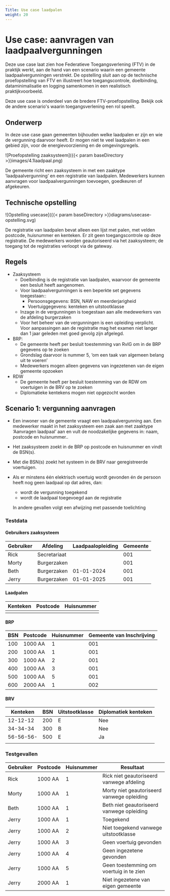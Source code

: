 ```yaml
---
Title: Use case laadpalen
weight: 20
---
```


# Use case: aanvragen van laadpaalvergunningen

Deze use case laat zien hoe Federatieve Toegangsverlening (FTV) in de praktijk werkt, aan de hand van een scenario waarin een gemeente laadpaalvergunningen verstrekt. De opstelling sluit aan op de technische proefopstelling van FTV en illustreert hoe toegangscontrole, doelbinding, dataminimalisatie en logging samenkomen in een realistisch praktijkvoorbeeld.

Deze use case is onderdeel van de bredere FTV-proefopstelling. Bekijk ook de andere scenario's waarin toegangsverlening een rol speelt.

## Onderwerp

In deze use case gaan gemeenten bijhouden welke laadpalen er zijn en wie de vergunning daarvoor heeft. Er mogen niet te veel laadpalen in een gebied zijn, voor de energievoorziening en de omgevingsregels.

![Proefopstelling zaaksysteem]({{< param baseDirectory >}}images/4.1laadpaal.png)

De gemeente richt een zaaksysteem in met een zaaktype ’laadpaalvergunning’ en een registratie van laadpalen. Medewerkers kunnen aanvragen voor laadpaalvergunningen toevoegen, goedkeuren of afgekeuren.

## Technische opstelling

![Opstelling usecase]({{< param baseDirectory >}}diagrams/usecase-opstelling.svg)

De registratie van laadpalen bevat alleen een lijst met palen, met velden postcode, huisnummer en kenteken. Er zit geen toegangscontrole op deze registratie. De medewerkers worden geautoriseerd via het zaaksysteem; de toegang tot de registraties verloopt via de gateway.

## Regels
- Zaaksysteem
  - Doelbinding is de registratie van laadpalen, waarvoor de gemeente een besluit heeft aangenomen.
  - Voor laadpaalvergunningen is een beperkte set gegevens toegestaan::
    - Persoonsgegevens: BSN, NAW en meerderjarigheid 
    - Voertuiggegevens: kenteken en uitstootklasse
  - Inzage in de vergunningen is toegestaan aan alle medewerkers van de afdeling burgerzaken
  -	Voor het beheer van de vergunningen is een opleiding verplicht. Voor aanpassingen aan de registratie mag het examen niet langer dan 1 jaar geleden met goed gevolg zijn afgelegd.
- BRP:
  - De gemeente heeft per besluit toestemming van RvIG om in de BRP gegevens op te zoeken
  - Grondslag daarvoor is nummer 5, ‘om een taak van algemeen belang uit te voeren’
  - Medewerkers mogen alleen gegevens van ingezetenen van de eigen gemeente opzoeken
- RDW
  - De gemeente heeft per besluit toestemming van de RDW om voertuigen in de BRV op te zoeken
  - Diplomatieke kentekens mogen niet opgezocht worden

## Scenario 1: vergunning aanvragen

- Een inwoner van de gemeente vraagt een laadpaalvergunning aan. Een medewerker maakt in het zaaksysteem een zaak aan met zaaktype ‘Aanvragen laadpaal’ aan en vult de noodzakelijke gegevens in: naam, postcode en huisnummer..
- Het zaaksysteem zoekt in de BRP op postcode en huisnummer en vindt de BSN(s).
- Met die BSN(s) zoekt het systeem in de BRV naar geregistreerde voertuigen.
- Als er minstens één elektrisch voertuig wordt gevonden én de persoon heeft nog geen laadpaal op dat adres, dan:
  - wordt de vergunning toegekend
  -	wordt de laadpaal toegevoegd aan de registratie
  
  In andere gevallen volgt een afwijzing met passende toelichting


### Testdata

#### Gebruikers zaaksysteem

| Gebruiker | Afdeling     | Laadpaalopleiding | Gemeente |
|-----------|--------------|-------------------|----------|
| Rick      | Secretariaat |                   | 001      |
| Morty     | Burgerzaken  |                   | 001      |
| Beth      | Burgerzaken  | 01-01-2024        | 001      |
| Jerry     | Burgerzaken  | 01-01-2025        | 001      |

#### Laadpalen

| Kenteken | Postcode | Huisnummer  |
|----------|----------|-------------|
|          |          |             |

#### BRP

| BSN | Postcode | Huisnummer | Gemeente van Inschrijving |
|-----|----------|------------|---------------------------|
| 100 | 1000 AA  | 1          | 001                       |
| 200 | 1000 AA  | 1          | 001                       |
| 300 | 1000 AA  | 2          | 001                       |
| 400 | 1000 AA  | 3          | 001                       |
| 500 | 1000 AA  | 5          | 001                       |
| 600 | 2000 AA  | 1          | 002                       |

#### BRV

| Kenteken  | BSN | Uitstootklasse | Diplomatiek kenteken |
|-----------|-----|----------------|----------------------|
| 12-12-12  | 200 | E              | Nee                  |
| 34-34-34  | 300 | B              | Nee                  |
| 56-56-56- | 500 | E              | Ja                   |
|           |     |                |                      |

### Testgevallen

| Gebruiker | Postcode | Huisnummer | Resultaat                                  |
|-----------|----------|------------|--------------------------------------------|
| Rick      | 1000 AA  | 1          | Rick niet geautoriseerd vanwege afdeling   |
| Morty     | 1000 AA  | 1          | Morty niet geautoriseerd vanwege opleiding |
| Beth      | 1000 AA  | 1          | Beth niet geautoriseerd vanwege opleiding  |
| Jerry     | 1000 AA  | 1          | Toegekend                                  |
| Jerry     | 1000 AA  | 2          | Niet toegekend vanwege uitstootklasse      |
| Jerry     | 1000 AA  | 3          | Geen voertuig gevonden                     |
| Jerry     | 1000 AA  | 4          | Geen ingezetene gevonden                   |
| Jerry     | 1000 AA  | 5          | Geen toestemming om voertuig in te zien    |
| Jerry     | 2000 AA  | 1          | Niet ingezetene van eigen gemeente         |

